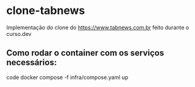 # clone-tabnews

Implementação do clone do https://www.tabnews.com.br feito durante o curso.dev

## Como rodar o container com os serviços necessários:

code docker compose -f infra/compose.yaml up
